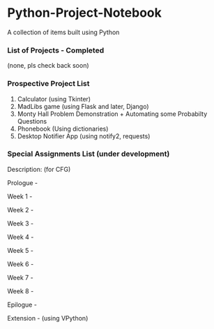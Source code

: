 # Python-Project-Notebook
A collection of items built using Python

### List of Projects - Completed
(none, pls check back soon)

### Prospective Project List
1. Calculator (using Tkinter)
2. MadLibs game (using Flask and later, Django)
3. Monty Hall Problem Demonstration + Automating some Probabilty Questions
4. Phonebook (Using dictionaries)
5. Desktop Notifier App (using notify2, requests)


### Special Assignments List (under development)

Description: (for CFG)

Prologue - 

Week 1 -

Week 2 - 

Week 3 - 

Week 4 - 

Week 5 - 

Week 6 - 

Week 7 -

Week 8 - 

Epilogue - 

Extension - (using VPython)
